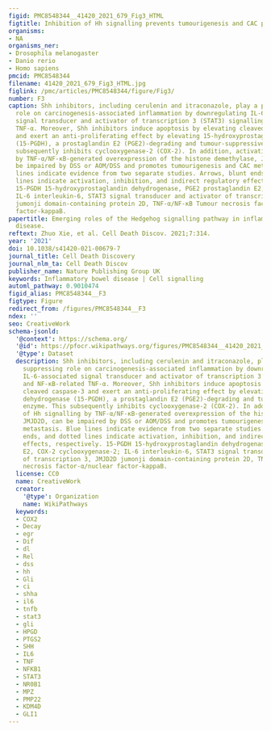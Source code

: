 ```yaml
---
figid: PMC8548344__41420_2021_679_Fig3_HTML
figtitle: Inhibition of Hh signalling prevents tumourigenesis and CAC progression
organisms:
- NA
organisms_ner:
- Drosophila melanogaster
- Danio rerio
- Homo sapiens
pmcid: PMC8548344
filename: 41420_2021_679_Fig3_HTML.jpg
figlink: /pmc/articles/PMC8548344/figure/Fig3/
number: F3
caption: Shh inhibitors, including cerulenin and itraconazole, play a potent suppressing
  role on carcinogenesis-associated inflammation by downregulating IL-6, IL-6-associated
  signal transducer and activator of transcription 3 (STAT3) signalling, and NF-κB-related
  TNF-α. Moreover, Shh inhibitors induce apoptosis by elevating cleaved caspase-3
  and exert an anti-proliferating effect by elevating 15-hydroxyprostaglandin dehydrogenase
  (15-PGDH), a prostaglandin E2 (PGE2)-degrading and tumour-suppressive enzyme. This
  subsequently inhibits cyclooxygenase-2 (COX-2). In addition, activation of Hh signalling
  by TNF-α/NF-κB-generated overexpression of the histone demethylase, JMJD2D, can
  be impaired by DSS or AOM/DSS and promotes tumourigenesis and CAC metastasis. Blue
  lines indicate evidence from two separate studies. Arrows, blunt ends, and dotted
  lines indicate activation, inhibition, and indirect regulatory effects, respectively.
  15-PGDH 15-hydroxyprostaglandin dehydrogenase, PGE2 prostaglandin E2, COX-2 cyclooxygenase-2;
  IL-6 interleukin-6, STAT3 signal transducer and activator of transcription 3, JMJD2D
  jumonji domain-containing protein 2D, TNF-α/NF-κB Tumour necrosis factor-α/nuclear
  factor-kappaB.
papertitle: Emerging roles of the Hedgehog signalling pathway in inflammatory bowel
  disease.
reftext: Zhuo Xie, et al. Cell Death Discov. 2021;7:314.
year: '2021'
doi: 10.1038/s41420-021-00679-7
journal_title: Cell Death Discovery
journal_nlm_ta: Cell Death Discov
publisher_name: Nature Publishing Group UK
keywords: Inflammatory bowel disease | Cell signalling
automl_pathway: 0.9010474
figid_alias: PMC8548344__F3
figtype: Figure
redirect_from: /figures/PMC8548344__F3
ndex: ''
seo: CreativeWork
schema-jsonld:
  '@context': https://schema.org/
  '@id': https://pfocr.wikipathways.org/figures/PMC8548344__41420_2021_679_Fig3_HTML.html
  '@type': Dataset
  description: Shh inhibitors, including cerulenin and itraconazole, play a potent
    suppressing role on carcinogenesis-associated inflammation by downregulating IL-6,
    IL-6-associated signal transducer and activator of transcription 3 (STAT3) signalling,
    and NF-κB-related TNF-α. Moreover, Shh inhibitors induce apoptosis by elevating
    cleaved caspase-3 and exert an anti-proliferating effect by elevating 15-hydroxyprostaglandin
    dehydrogenase (15-PGDH), a prostaglandin E2 (PGE2)-degrading and tumour-suppressive
    enzyme. This subsequently inhibits cyclooxygenase-2 (COX-2). In addition, activation
    of Hh signalling by TNF-α/NF-κB-generated overexpression of the histone demethylase,
    JMJD2D, can be impaired by DSS or AOM/DSS and promotes tumourigenesis and CAC
    metastasis. Blue lines indicate evidence from two separate studies. Arrows, blunt
    ends, and dotted lines indicate activation, inhibition, and indirect regulatory
    effects, respectively. 15-PGDH 15-hydroxyprostaglandin dehydrogenase, PGE2 prostaglandin
    E2, COX-2 cyclooxygenase-2; IL-6 interleukin-6, STAT3 signal transducer and activator
    of transcription 3, JMJD2D jumonji domain-containing protein 2D, TNF-α/NF-κB Tumour
    necrosis factor-α/nuclear factor-kappaB.
  license: CC0
  name: CreativeWork
  creator:
    '@type': Organization
    name: WikiPathways
  keywords:
  - COX2
  - Decay
  - egr
  - Dif
  - dl
  - Rel
  - dss
  - hh
  - Gli
  - ci
  - shha
  - il6
  - tnfb
  - stat3
  - gli
  - HPGD
  - PTGS2
  - SHH
  - IL6
  - TNF
  - NFKB1
  - STAT3
  - NR0B1
  - MPZ
  - PMP22
  - KDM4D
  - GLI1
---
```


